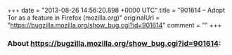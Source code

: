 +++
date = "2013-08-26 14:56:20.898 +0000 UTC"
title = "901614 – Adopt Tor as a feature in Firefox (mozilla.org)"
originalUrl = "https://bugzilla.mozilla.org/show_bug.cgi?id=901614"
comment = ""
+++

### About https://bugzilla.mozilla.org/show_bug.cgi?id=901614:


